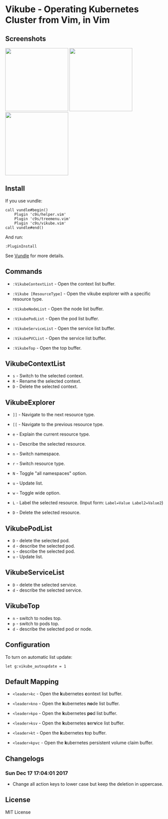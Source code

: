 Vikube - Operating Kubernetes Cluster from Vim, in Vim
======================================================

Screenshots
-----------

<img src="https://raw.githubusercontent.com/c9s/vikube.vim/master/assets/01_pod_describe.png" height="200"/>
<img src="https://raw.githubusercontent.com/c9s/vikube.vim/master/assets/02_top.png" height="200"/>
<img src="https://raw.githubusercontent.com/c9s/vikube.vim/master/assets/03_pod_list.png" height="200"/>

Install
-------

If you use vundle:

```vim
call vundle#begin()
    Plugin 'c9s/helper.vim'
    Plugin 'c9s/treemenu.vim'
    Plugin 'c9s/vikube.vim'
call vundle#end()
```

And run:

```
:PluginInstall
```

See [Vundle](https://github.com/VundleVim/Vundle.vim) for more details.

Commands
--------

- `:VikubeContextList` - Open the context list buffer.

- `:Vikube [ResourceType]` - Open the vikube explorer with a specific resource type.

- `:VikubeNodeList` - Open the node list buffer.

- `:VikubePodList` - Open the pod list buffer.

- `:VikubeServiceList` - Open the service list buffer.

- `:VikubePVCList` - Open the service list buffer.

- `:VikubeTop` - Open the top buffer.

VikubeContextList
-----------------

- `s` - Switch to the selected context.
- `R` - Rename the selected context.
- `D` - Delete the selected context.

VikubeExplorer
--------------

- `]]` - Navigate to the next resource type.
- `[[` - Navigate to the previous resource type.

- `e` - Explain the current resource type.
- `s` - Describe the selected resource.
- `n` - Switch namespace.
- `r` - Switch resource type.
- `N` - Toggle "all namespaces" option.
- `u` - Update list.
- `w` - Toggle wide option.

- `L` - Label the selected resource.  (Input form: `Label=Value Label2=Value2`)
- `D` - Delete the selected resource.

VikubePodList
-------------

- `D` - delete the selected pod.
- `d` - describe the selected pod.
- `s` - describe the selected pod.
- `u` - Update list.

VikubeServiceList
-----------------

- `D` - delete the selected service.
- `d` - describe the selected service.

VikubeTop
---------

- `n` - switch to nodes top.
- `p` - switch to pods top.
- `d` - describe the selected pod or node.

Configuration
---------------

To turn on automatic list update:

    let g:vikube_autoupdate = 1

Default Mapping
---------------

- `<leader>kc` - Open the **k**ubernetes **c**ontext list buffer.

- `<leader>kno` - Open the **k**ubernetes **no**de list buffer.

- `<leader>kpo` - Open the **k**ubernetes **po**d list buffer.

- `<leader>ksv` - Open the **k**ubernetes **s**er**v**ice list buffer.

- `<leader>kt` - Open the **k**ubernetes **t**op buffer.

- `<leader>kpvc` - Open the **k**ubernetes persistent volume claim buffer.

Changelogs
----------

### Sun Dec 17 17:04:01 2017

- Change all action keys to lower case but keep the deletion in uppercase.


License
----------
MIT License
